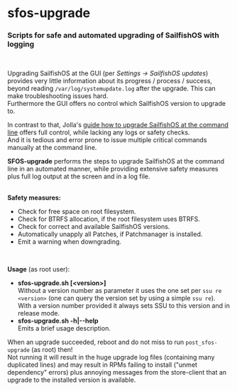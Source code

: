 # sfos-upgrade
### Scripts for safe and automated upgrading of SailfishOS with logging
<br />

Upgrading SailfishOS at the GUI (per *Settings -> SailfishOS updates*) provides very little information about its progress / process / success, beyond reading `/var/log/systemupdate.log` after the upgrade.  This can make troubleshooting issues hard.<br />
Furthermore the GUI offers no control which SailfishOS version to upgrade to.

In contrast to that, Jolla's [guide how to upgrade SailfishOS at the command line]() offers full control, while lacking any logs or safety checks.<br />
And it is tedious and error prone to issue multiple critical commands manually at the command line.

**SFOS-upgrade** performs the steps to upgrade SailfishOS at the command line in an automated manner, while providing extensive safety measures plus full log output at the screen and in a log file.<br />
<br />

**Safety measures:**

* Check for free space on root filesystem.
* Check for BTRFS allocation, if the root filesystem uses BTRFS.
* Check for correct and available SailfishOS versions.
* Automatically unapply all Patches, if Patchmanager is installed.
* Emit a warning when downgrading.
<br />

**Usage** (as root user):

* **sfos-upgrade.sh [\<version\>]**<br />
   Without a version number as parameter it uses the one set per `ssu re <version>` (one can query the version set by using a simple `ssu re`).<br />
   With a version number provided it always sets SSU to this version and in release mode.
* **sfos-upgrade.sh -h|--help**<br />
   Emits a brief usage description.

When an upgrade succeeded, reboot and do not miss to run `post_sfos-upgrade` (as root) then!  
Not running it will result in the huge upgrade log files (containing many duplicated lines) and may result in RPMs failing to install ("unmet dependency" errors) plus annoying messages from the store-client that an upgrade to the installed version is available.
